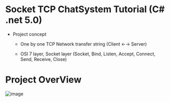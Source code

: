 # Socket TCP ChatSystem Tutorial (C# .net 5.0)

* Project concept

  *  One by one TCP Network transfer string  (Client ←→ Server)

  *  OSI 7 layer, Socket layer (Socket, Bind, Listen, Accept, Connect, Send, Receive, Close) 

# Project OverView

![image](https://raw.githubusercontent.com/Wei-Tsung-Lin/CsharpforSocket/main/demo.jpg)
